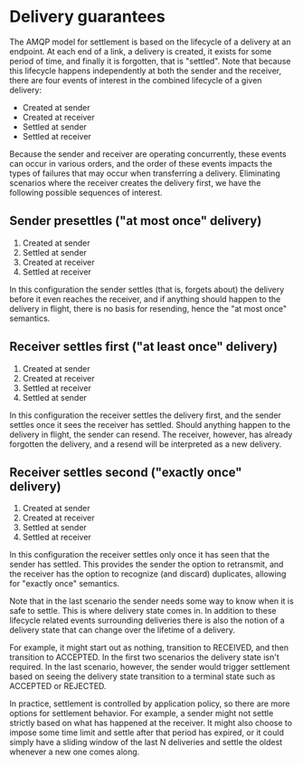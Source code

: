 # Delivery guarantees

The AMQP model for settlement is based on the lifecycle of a delivery
at an endpoint. At each end of a link, a delivery is created, it
exists for some period of time, and finally it is forgotten, that is
"settled".  Note that because this lifecycle happens independently at
both the sender and the receiver, there are four events of interest in
the combined lifecycle of a given delivery:

 - Created at sender
 - Created at receiver
 - Settled at sender
 - Settled at receiver

Because the sender and receiver are operating concurrently, these
events can occur in various orders, and the order of these events
impacts the types of failures that may occur when transferring a
delivery.  Eliminating scenarios where the receiver creates the
delivery first, we have the following possible sequences of interest.

## Sender presettles ("at most once" delivery)

 1. Created at sender
 2. Settled at sender
 3. Created at receiver
 4. Settled at receiver

In this configuration the sender settles (that is, forgets about) the
delivery before it even reaches the receiver, and if anything should
happen to the delivery in flight, there is no basis for resending,
hence the "at most once" semantics.

## Receiver settles first ("at least once" delivery)

 1. Created at sender
 2. Created at receiver
 3. Settled at receiver
 4. Settled at sender

In this configuration the receiver settles the delivery first, and the
sender settles once it sees the receiver has settled.  Should anything
happen to the delivery in flight, the sender can resend.  The
receiver, however, has already forgotten the delivery, and a resend
will be interpreted as a new delivery.

## Receiver settles second ("exactly once" delivery)

 1. Created at sender
 2. Created at receiver
 3. Settled at sender
 4. Settled at receiver

In this configuration the receiver settles only once it has seen that
the sender has settled. This provides the sender the option to
retransmit, and the receiver has the option to recognize (and discard)
duplicates, allowing for "exactly once" semantics.

Note that in the last scenario the sender needs some way to know when
it is safe to settle. This is where delivery state comes in.  In
addition to these lifecycle related events surrounding deliveries
there is also the notion of a delivery state that can change over the
lifetime of a delivery.

For example, it might start out as nothing, transition to RECEIVED,
and then transition to ACCEPTED.  In the first two scenarios the
delivery state isn't required.  In the last scenario, however, the
sender would trigger settlement based on seeing the delivery state
transition to a terminal state such as ACCEPTED or REJECTED.

In practice, settlement is controlled by application policy, so there
are more options for settlement behavior.  For example, a sender might
not settle strictly based on what has happened at the receiver.  It
might also choose to impose some time limit and settle after that
period has expired, or it could simply have a sliding window of the
last N deliveries and settle the oldest whenever a new one comes
along.
